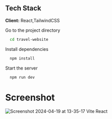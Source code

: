 ## Tech Stack

**Client:** React,TailwindCSS

Go to the project directory

```bash
  cd travel-website
```

Install dependencies

```bash
  npm install
```

Start the server

```bash
  npm run dev
```

# Screenshot
![Screenshot 2024-04-19 at 13-35-17 Vite React](https://github.com/zablon-oigo/travel-website/assets/143833326/95d96879-7dca-43c2-820d-851e45a2b3c1)
